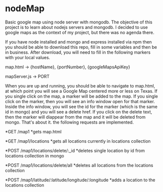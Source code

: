 # nodeMap
Basic google map using node server with mongodb. The objective of this project is to learn about nodejs servers and mongodb.
I decided to use google maps as the context of my project, but there was no agenda there.

If you have node installed and mongo and express installed via npm then you should be able to download this repo, fill in some variables and then be in business.  After download, you will need to fill in the following markers with your local values.

map.html -> {hostName}, {portNumber}, {googleMapsApiKey}

mapServer.js -> PORT

When you are up and running, you should be able to navigate to map.html, at which point you will see a Google Map centered more or less on Texas. If you single click on the map, a marker will be added to the map. If you single click on the marker, then you will see an info window open for that marker.  Inside the info window, you will see the id for the marker (which is the same id in mongo) and you will see a delete href.  If you click on the delete text, then the marker will diappear from the map and it will be deleted from mongo.  That's about it. the following requests are implemented.

*GET
/map1
*gets map.html

*GET
/map1/locations
*gets all locations currently in locations collection

*POST
/map1/locations/delete/:_id
*deletes single location by id from locations collection in mongo

*POST
/map1/locations/delete/all
*deletes all locations from the locations collection

*POST
/map1/latitude/:latitude/longitude/:longitude
*adds a location to the locations collection
